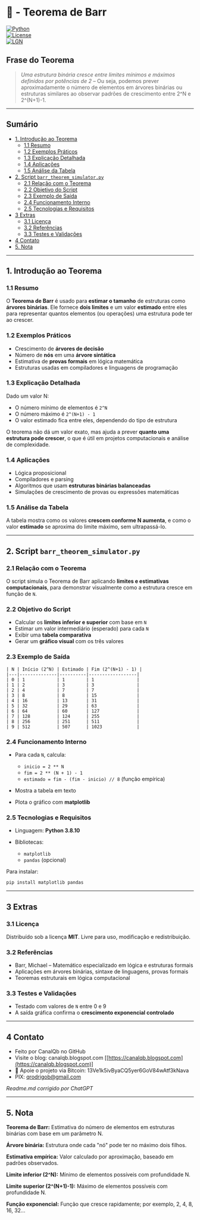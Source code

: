 # 📐 - Teorema de Barr  
[![Python](https://img.shields.io/badge/Python-3.8.10-blue.svg)](https://www.python.org/)  
[![License](https://img.shields.io/badge/license-MIT-green)](LICENSE)  
[![LGN](https://img.shields.io/badge/Teorema-Teorema%20de%20Barr-ff69b4.svg)](https://en.wikipedia.org/wiki/Binary_tree)

## Frase do Teorema

> *Uma estrutura binária cresce entre limites mínimos e máximos definidos por potências de 2* – Ou seja, podemos prever aproximadamente o número de elementos em árvores binárias ou estruturas similares ao observar padrões de crescimento entre 2^N e 2^(N+1)-1.

---

## Sumário

* [1. Introdução ao Teorema](#1-introdução-ao-teorema)  
  * [1.1 Resumo](#11-resumo)  
  * [1.2 Exemplos Práticos](#12-exemplos-práticos)  
  * [1.3 Explicação Detalhada](#13-explicação-detalhada)  
  * [1.4 Aplicações](#14-aplicações)  
  * [1.5 Análise da Tabela](#15-análise-da-tabela)  
* [2. Script `barr_theorem_simulator.py`](#2-script-barr_theorem_simulatorpy)  
  * [2.1 Relação com o Teorema](#21-relação-com-o-teorema)  
  * [2.2 Objetivo do Script](#22-objetivo-do-script)  
  * [2.3 Exemplo de Saída](#23-exemplo-de-saída)  
  * [2.4 Funcionamento Interno](#24-funcionamento-interno)  
  * [2.5 Tecnologias e Requisitos](#25-tecnologias-e-requisitos)  
* [3 Extras](#3-extras)  
  * [3.1 Licença](#31-licença)  
  * [3.2 Referências](#32-referencias)  
  * [3.3 Testes e Validações](#33-testes-e-validações)  
* [4 Contato](#4-contato)  
* [5. Nota](#5-nota)

---

## 1. Introdução ao Teorema

### 1.1 Resumo  
O **Teorema de Barr** é usado para **estimar o tamanho** de estruturas como **árvores binárias**. Ele fornece **dois limites** e um valor **estimado** entre eles para representar quantos elementos (ou operações) uma estrutura pode ter ao crescer.

### 1.2 Exemplos Práticos  
- Crescimento de **árvores de decisão**  
- Número de **nós** em uma **árvore sintática**  
- Estimativa de **provas formais** em lógica matemática  
- Estruturas usadas em compiladores e linguagens de programação  

### 1.3 Explicação Detalhada  
Dado um valor N:

- O número mínimo de elementos é `2^N`  
- O número máximo é `2^(N+1) - 1`  
- O valor estimado fica entre eles, dependendo do tipo de estrutura  

O teorema não dá um valor exato, mas ajuda a prever **quanto uma estrutura pode crescer**, o que é útil em projetos computacionais e análise de complexidade.

### 1.4 Aplicações  
- Lógica proposicional  
- Compiladores e parsing  
- Algoritmos que usam **estruturas binárias balanceadas**  
- Simulações de crescimento de provas ou expressões matemáticas  

### 1.5 Análise da Tabela  
A tabela mostra como os valores **crescem conforme N aumenta**, e como o valor **estimado** se aproxima do limite máximo, sem ultrapassá-lo.

---

## 2. Script `barr_theorem_simulator.py`

### 2.1 Relação com o Teorema  
O script simula o Teorema de Barr aplicando **limites e estimativas computacionais**, para demonstrar visualmente como a estrutura cresce em função de `N`.

### 2.2 Objetivo do Script  
- Calcular os **limites inferior e superior** com base em `N`  
- Estimar um valor intermediário (esperado) para cada `N`  
- Exibir uma **tabela comparativa**  
- Gerar um **gráfico visual** com os três valores

### 2.3 Exemplo de Saída

```text
| N | Início (2^N) | Estimado | Fim (2^(N+1) - 1) |
|---|--------------|----------|------------------|
| 0 | 1            | 1        | 1                |
| 1 | 2            | 3        | 3                |
| 2 | 4            | 7        | 7                |
| 3 | 8            | 8        | 15               |
| 4 | 16           | 13       | 31               |
| 5 | 32           | 29       | 63               |
| 6 | 64           | 60       | 127              |
| 7 | 128          | 124      | 255              |
| 8 | 256          | 251      | 511              |
| 9 | 512          | 507      | 1023             |
````

### 2.4 Funcionamento Interno

* Para cada `N`, calcula:

  * `inicio = 2 ** N`
  * `fim = 2 ** (N + 1) - 1`
  * `estimado = fim - (fim - inicio) // 8` (função empírica)
* Mostra a tabela em texto
* Plota o gráfico com **matplotlib**

### 2.5 Tecnologias e Requisitos

* Linguagem: **Python 3.8.10**
* Bibliotecas:

  * `matplotlib`
  * `pandas` (opcional)

Para instalar:

```bash
pip install matplotlib pandas
```

---

## 3 Extras

### 3.1 Licença

Distribuído sob a licença **MIT**. Livre para uso, modificação e redistribuição.

### 3.2 Referências

* Barr, Michael – Matemático especializado em lógica e estruturas formais
* Aplicações em árvores binárias, sintaxe de linguagens, provas formais
* Teoremas estruturais em lógica computacional

### 3.3 Testes e Validações

* Testado com valores de `N` entre 0 e 9
* A saída gráfica confirma o **crescimento exponencial controlado**

---

## 4 Contato

* Feito por CanalQb no GitHub
* Visite o blog: canalqb.blogspot.com \[[https://canalqb.blogspot.com](https://canalqb.blogspot.com)]
* 💸 Apoie o projeto via Bitcoin: 13Ve1k5ivByaCQ5yer6GoV84wAtf3kNava
* PIX: [qrodrigob@gmail.com](mailto:qrodrigob@gmail.com)

*Readme.md corrigido por ChatGPT*

---

## 5. Nota

**Teorema de Barr:** Estimativa do número de elementos em estruturas binárias com base em um parâmetro N.

**Árvore binária:** Estrutura onde cada "nó" pode ter no máximo dois filhos.

**Estimativa empírica:** Valor calculado por aproximação, baseado em padrões observados.

**Limite inferior (2^N):** Mínimo de elementos possíveis com profundidade N.

**Limite superior (2^(N+1)-1):** Máximo de elementos possíveis com profundidade N.

**Função exponencial:** Função que cresce rapidamente; por exemplo, 2, 4, 8, 16, 32...
